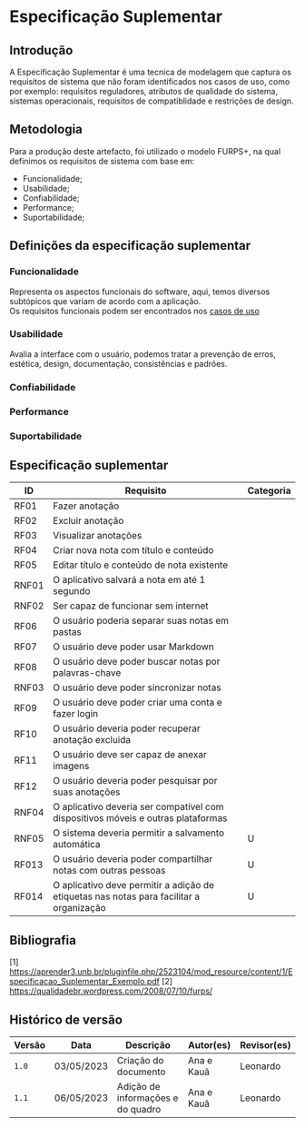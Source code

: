# Especificação Suplementar

## Introdução
A Especificação Suplementar é uma tecnica de modelagem que captura os requisitos de sistema que não foram identificados nos casos de uso, como por exemplo: requisitos reguladores, atributos de qualidade do sistema, sistemas operacionais, requisitos de compatiblidade e restrições de design.

## Metodologia 
Para a produção deste artefacto, foi utilizado o modelo FURPS+, na qual definimos os requisitos de sistema com base em:
  - Funcionalidade;
  - Usabilidade;
  - Confiabilidade;
  - Performance;
  - Suportabilidade;

## Definições da especificação suplementar
### Funcionalidade
Representa os aspectos funcionais do software, aqui, temos diversos subtópicos que variam de acordo com a aplicação.</br>
Os requisitos funcionais podem ser encontrados nos [casos de uso]()

### Usabilidade
Avalia a interface com o usuário, podemos tratar a prevenção de erros, estética, design, documentação, consistências e padrões.

### Confiabilidade

### Performance

### Suportabilidade

## Especificação suplementar
|    ID    |                                Requisito                                                 |Categoria|
|----------|------------------------------------------------------------------------------------------|---------------|
|  RF01    | Fazer anotação                                                                           ||
|  RF02    | Excluir anotação                                                                         ||
|  RF03    | Visualizar anotações                                                                     ||
|  RF04    | Criar nova nota com título e conteúdo                                                    ||
|  RF05    | Editar título e conteúdo de nota existente                                               ||
|  RNF01   | O aplicativo salvará a nota em até 1 segundo                                             ||
|  RNF02   | Ser capaz de funcionar sem internet                                                      ||
|  RF06    | O usuário poderia separar suas notas em pastas                                           ||
|  RF07    | O usuário deve poder usar Markdown                                                       ||
|  RF08    | O usuário deve poder buscar notas por palavras-chave                                     ||
|  RNF03   | O usuário deve poder sincronizar notas                                                   ||
|  RF09    | O usuário deve poder criar uma conta e fazer login                                       ||
|  RF10    | O usuário deveria poder recuperar anotação excluida                                      ||
|  RF11    | O usuário deve ser capaz de anexar imagens                                               ||
|  RF12    | O usuário deveria poder pesquisar por suas anotações                                     ||
|  RNF04   | O aplicativo deveria ser compatível com dispositivos móveis e outras plataformas         ||
|  RNF05   | O sistema deveria permitir a salvamento automática                                       |U|
|  RF013   | O usuário deveria poder compartilhar notas com outras pessoas                            |U|
|  RF014   | O aplicativo deve permitir a adição de etiquetas nas notas para facilitar a organização  |U|

## Bibliografia
[1] https://aprender3.unb.br/pluginfile.php/2523104/mod_resource/content/1/Especificacao_Suplementar_Exemplo.pdf
[2] https://qualidadebr.wordpress.com/2008/07/10/furps/

## Histórico de versão
| Versão | Data | Descrição| Autor(es)| Revisor(es)
|--|--|--|--|--|
| `1.0` |03/05/2023|Criação do documento| Ana e Kauã | Leonardo|
| `1.1`|06/05/2023|Adição de informações e do quadro | Ana e Kauã | Leonardo|

